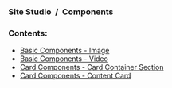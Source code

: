 ### Site Studio&nbsp;&nbsp;/&nbsp;&nbsp;Components

### Contents:

- [Basic Components - Image](https://github.com/davidloop/drupal-configurations/tree/main/Site%20Studio/Components/Basic%20Components/Image)
- [Basic Components - Video](https://github.com/davidloop/drupal-configurations/tree/main/Site%20Studio/Components/Basic%20Components/Video)
- [Card Components - Card Container Section](https://github.com/davidloop/drupal-configurations/tree/main/Site%20Studio/Components/Card%20Components/Card%20Container%20Section)
- [Card Components - Content Card](https://github.com/davidloop/drupal-configurations/tree/main/Site%20Studio/Components/Card%20Components/Content%20Card)
